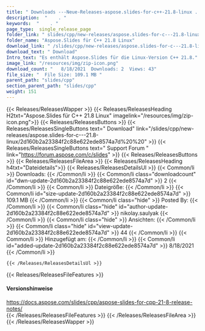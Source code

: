 ```yaml
---
title: " Downloads ---Neue-Releases-aspose.slides-for-c++-21.8-linux . "
description:  "    . " 
keywords:  "    . " 
page_type:  single_release_page
folder_link: " slides/cpp/new-releases/aspose.slides-for-c---21.8-linux/"
folder_name: "Aspose.Slides für C++ 21.8 Linux"
download_link: " /slides/cpp/new-releases/aspose.slides-for-c---21.8-linux/2d160b2a23384f2c88e622ede8574a7d"
download_text: " Download"
Intro_text: "Es enthält Aspose.Slides für die Linux-Version C++ 21.8."
image_link: "/resources/img/zip-icon.png"
download_count: "   8/18/2021  Downloads: 2  Views: 43"
file_size: "  File Size: 109.1 MB "
parent_path: "slides/cpp"
section_parent_path: "slides/cpp"
weight: 151
---
```


{{< Releases/ReleasesWapper >}}
  {{< Releases/ReleasesHeading H2txt="Aspose.Slides für C++ 21.8 Linux" imagelink="/resources/img/zip-icon.png">}}
  {{< Releases/ReleasesButtons >}}
    {{< Releases/ReleasesSingleButtons text=" Download" link="/slides/cpp/new-releases/aspose.slides-for-c---21.8-linux/2d160b2a23384f2c88e622ede8574a7d%20%20" >}}
    {{< Releases/ReleasesSingleButtons text=" Support Forum " link="https://forum.aspose.com/c/slides" >}}
  {{< Releases/ReleasesButtons >}}
  {{< Releases/ReleasesFileArea >}}
    {{< Releases/ReleasesHeading h4txt="Dateidetails">}}
    {{< Releases/ReleasesDetailsUl >}}
            {{< Common/li >}} Downloads: {{< /Common/li >}}
      {{< Common/li class="downloadcount" id="dwn-update-2d160b2a23384f2c88e622ede8574a7d" >}} 2 {{< /Common/li >}}
      {{< Common/li >}} Dateigröße: {{< /Common/li >}}
      {{< Common/li id="size-update-2d160b2a23384f2c88e622ede8574a7d" >}} 109.1 MB {{< /Common/li >}} 
      {{< Common/li  class="hide" >}} Posted By: {{< /Common/li >}} 
      {{< Common/li class="hide" id="author-update-2d160b2a23384f2c88e622ede8574a7d" >}} nikolay.saulyak {{< /Common/li >}}
      {{< Common/li class="hide" >}} Ansichten: {{< /Common/li >}}
      {{< Common/li class="hide" id="view-update-2d160b2a23384f2c88e622ede8574a7d" >}} 44 {{< /Common/li >}}
      {{< Common/li >}} Hinzugefügt am: {{< /Common/li >}}
      {{< Common/li id="added-update-2d160b2a23384f2c88e622ede8574a7d" >}} 8/18/2021 {{< /Common/li >}} 

    {{< /Releases/ReleasesDetailsUl >}}

  {{< Releases/ReleasesFileFeatures >}}
      <h4>Versionshinweise</h4><div> <a href="https://docs.aspose.com/slides/cpp/aspose-slides-for-cpp-21-8-release-notes/">https://docs.aspose.com/slides/cpp/aspose-slides-for-cpp-21-8-release-notes/</a></div>
  {{< /Releases/ReleasesFileFeatures >}}
 {{< /Releases/ReleasesFileArea >}}
{{< /Releases/ReleasesWapper >}}



